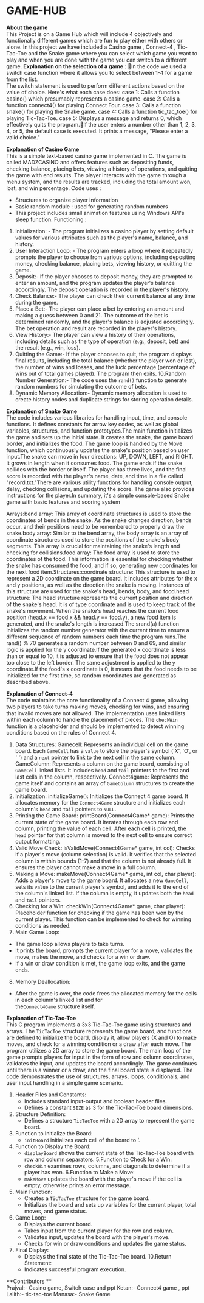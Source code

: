 # GAME-HUB

**About the game** <br>
This Project is on  a Game Hub which will include 4 objectively and functionally different games which are fun to play either with others or alone.  In this project we have included a Casino game , Connect-4 , Tic-Tac-Toe and the Snake game where you can select which game you want to play and when you are done with the game you can switch to a different game. 
**Explanation on the selection of a game** : In the code we used a switch case function where it allows you to select between 1-4 for a game from the list. <br>
The switch statement is used to perform different actions based on the value of choice. Here's what each case does:
case 1: Calls a function casino() which presumably represents a casino game.
case 2: Calls a function connect4() for playing Connect Four.
case 3: Calls a function snake() for playing the Snake game.
case 4: Calls a function tic_tac_toe() for playing Tic-Tac-Toe.
case 5: Displays a message and returns 0, which effectively quits the program.If the user enters a number other than 1, 2, 3, 4, or 5, the default case is executed. It prints a message, "Please enter a valid choice."


**Explanation of Casino Game** <br>
This is a simple text-based casino game implemented in C. The game is called MADZCASINO and offers features such as depositing funds, checking balance, placing bets, viewing a history of operations, and quitting the game with end results. The player interacts with the game through a menu system, and the results are tracked, including the total amount won, lost, and win percentage. 
Code uses :  
  - Structures to organize player information 
  - Basic random module : used for generating random numbers 
  - This project includes small animation features using Windows API's sleep function.
Functioning :
  1. Initialization: - The program initializes a casino player by setting default values for various attributes such as the player's name, balance, and history.
  2. User Interaction Loop: - The program enters a loop where it repeatedly prompts the player to choose from various options, including depositing money, checking balance, placing bets, viewing history, or quitting         the game.
  3. Deposit:- If the player chooses to deposit money, they are prompted to enter an amount, and the program updates the player's balance accordingly. The deposit operation is recorded in the player's history.
  4. Check Balance:- The player can check their current balance at any time during the game.
  5. Place a Bet:- The player can place a bet by entering an amount and making a guess between 0 and 21. The outcome of the bet is determined randomly, and the player's balance is adjusted accordingly. The bet               operation and result are recorded in the player's history.
  6. View History:- The player can view a history of their operations, including details such as the type of operation (e.g., deposit, bet) and the result (e.g., win, loss).
  7. Quitting the Game:- If the player chooses to quit, the program displays final results, including the total balance (whether the player won or lost), the number of wins and losses, and the luck percentage                (percentage of wins out of total games played). The program then exits.
  10.Random Number Generation:- The code uses the `rand()` function to generate random numbers for simulating the outcome of bets.
  11. Dynamic Memory Allocation:- Dynamic memory allocation is used to create history nodes and duplicate strings for storing operation details.
      

**Explanation of Snake Game** <br>
The code includes various libraries for handling input, time, and console functions. It defines constants for arrow key codes, as well as global variables, structures, and function prototypes.The main function initializes the game and sets up the initial state. It creates the snake, the game board border, and initializes the food. The game loop is handled by the Move function, which continuously updates the snake's position based on user input.The snake can move in four directions: UP, DOWN, LEFT, and RIGHT. It grows in length when it consumes food. The game ends if the snake collides with the border or itself. The player has three lives, and the final score is recorded with the player's name, date, and time in a file called "record.txt."There are various utility functions for handling console output, delay, checking collisions, and updating the score. The game also provides instructions for the player.In summary, it's a simple console-based Snake game with basic features and scoring system

Arrays:bend array: This array of coordinate structures is used to store the coordinates of bends in the snake. As the snake changes direction, bends occur, and their positions need to be remembered to properly draw the snake.body array: Similar to the bend array, the body array is an array of coordinate structures used to store the positions of the snake's body segments. This array is crucial for maintaining the snake's length and checking for collisions.food array: The food array is used to store the coordinates of the food. This information is essential for checking whether the snake has consumed the food, and if so, generating new coordinates for the next food item.Structures:coordinate structure: This structure is used to represent a 2D coordinate on the game board. It includes attributes for the x and y positions, as well as the direction the snake is moving. Instances of this structure are used for the snake's head, bends, body, and food.head structure: The head structure represents the current position and direction of the snake's head. It is of type coordinate and is used to keep track of the snake's movement.
When the snake's head reaches the current food position (head.x == food.x && head.y == food.y), a new food item is generated, and the snake's length is increased.The srand(a) function initializes the random number generator with the current time to ensure a different sequence of random numbers each time the program runs.The rand() % 70 generates a random number between 0 and 69, and similar logic is applied for the y coordinate.If the generated x coordinate is less than or equal to 10, it is adjusted to ensure that the food does not appear too close to the left border. The same adjustment is applied to the y coordinate.If the food's x coordinate is 0, it means that the food needs to be initialized for the first time, so random coordinates are generated as described above.


**Explanation of Connect-4** <br>
The code maintains the core functionality of a Connect 4 game, allowing two players to take turns making moves, checking for wins, and ensuring that invalid moves are not allowed. The implementation uses linked lists within each column to handle the placement of pieces. The `checkWin` function is a placeholder and should be implemented to detect winning conditions based on the rules of Connect 4.

  1. Data Structures:
    Gamecell: Represents an individual cell on the game board. Each `GameCell` has a `value` to store the player's symbol ('X', 'O', or ' ') and a `next` pointer to link to the next cell in the same column.
    GameColumn: Represents a column on the game board, consisting of `GameCell` linked lists. It includes `head` and `tail` pointers to the first and last cells in the column, respectively.
    Connect4game: Represents the game itself and contains an array of `GameColumn` structures to create the game board.
  2. Initialization:
    initializeGame(): Initializes the Connect 4 game board. It allocates memory for the `Connect4Game` structure and initializes each column's `head` and `tail` pointers to `NULL`.
  3. Printing the Game Board:
    printBoard(Connect4Game* game): Prints the current state of the game board. It iterates through each row and column, printing the value of each cell. After each cell is printed, the `head` pointer for that column       is moved to the next cell to ensure correct output formatting.
  4. Valid Move Check:
    isValidMove(Connect4Game* game, int col): Checks if a player's move (column selection) is valid. It verifies that the selected column is within bounds (1-7) and that the column is not already full. It ensures the       player cannot make a move in a full column.
  5. Making a Move:
    makeMove(Connect4Game* game, int col, char player): Adds a player's move to the game board. It allocates a new `GameCell`, sets its `value` to the current player's symbol, and adds it to the end of the column's         linked list. If the column is empty, it updates both the `head` and `tail` pointers.
  6. Checking for a Win:
    checkWin(Connect4Game* game, char player): Placeholder function for checking if the game has been won by the current player. This function can be implemented to check for winning conditions as needed.
  7. Main Game Loop:
   - The game loop allows players to take turns.
   - It prints the board, prompts the current player for a move, validates the move, makes the move, and checks for a win or draw.
   - If a win or draw condition is met, the game loop exits, and the game ends.
  8. Memory Deallocation:
   - After the game is over, the code frees the allocated memory for the cells in each column's linked list and for        
   the`Connect4Game` structure itself.


**Explanation of Tic-Tac-Toe** <br>
This C program implements a 3x3 Tic-Tac-Toe game using structures and arrays. The `TicTacToe` structure represents the game board, and functions are defined to initialize the board, display it, allow players (X and O) to make moves, and check for a winning condition or a draw after each move. The program utilizes a 2D array to store the game board. The main loop of the game prompts players for input in the form of row and column coordinates, validates the input, and updates the board accordingly. The game continues until there is a winner or a draw, and the final board state is displayed. The code demonstrates the use of structures, arrays, loops, conditionals, and user input handling in a simple game scenario.
  1. Header Files and Constants:
     - Includes standard input-output and boolean header files.
     - Defines a constant `SIZE` as 3 for the Tic-Tac-Toe board dimensions.
  2. Structure Definition:
     - Defines a structure `TicTacToe` with a 2D array to represent the game board.
  3. Function to Initialize the Board:
     - `initBoard` initializes each cell of the board to ‘.
  4. Function to Display the Board:
     - `displayBoard` shows the current state of the Tic-Tac-Toe board with row and column separators.
  5.Function to Check for a Win:
     - `checkWin` examines rows, columns, and diagonals to determine if a player has won.
  6.Function to Make a Move:
     - `makeMove` updates the board with the player's move if the cell is empty, otherwise prints an error message.
  7. Main Function:
     - Creates a `TicTacToe` structure for the game board.
     - Initializes the board and sets up variables for the current player, total moves, and game status.
  8. Game Loop:
     - Displays the current board.
     - Takes input from the current player for the row and column.
     - Validates input, updates the board with the player's move.
     - Checks for win or draw conditions and updates the game status.
  9. Final Display:
     - Displays the final state of the Tic-Tac-Toe board.
  10.Return Statement:
     - Indicates successful program execution.


**Contributors ** <br>
  Prajval:-  Casino game, Switch case and ppt
  Ketan:-  Connect4 game , ppt
  Lalith:-  tic-tac-toe
  Manasa:-  Snake Game



